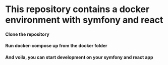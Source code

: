# This repository contains a docker environment with symfony and react 

#### Clone the repository
#### Run docker-compose up from the docker folder
#### And voila, you can start development on your symfony and react app